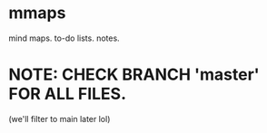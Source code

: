# mmaps
mind maps. to-do lists. notes.

# NOTE: CHECK BRANCH 'master' FOR ALL FILES. 
(we'll filter to main later lol)

